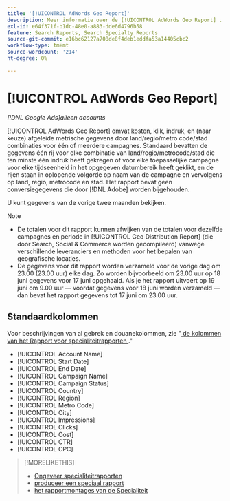 ```yaml
---
title: '[!UICONTROL AdWords Geo Report]'
description: Meer informatie over de [!UICONTROL AdWords Geo Report] .
exl-id: e64f371f-b1dc-48e0-a883-dde6d4796b58
feature: Search Reports, Search Specialty Reports
source-git-commit: e16bc62127a708de8f4deb1eddfa53a14405cbc2
workflow-type: tm+mt
source-wordcount: '214'
ht-degree: 0%

---
```


# [!UICONTROL AdWords Geo Report]

*[!DNL Google Ads]alleen accounts*

[!UICONTROL AdWords Geo Report] omvat kosten, klik, indruk, en (naar keuze) afgeleide metrische gegevens door land/regio/metro code/stad combinaties voor één of meerdere campagnes. Standaard bevatten de gegevens één rij voor elke combinatie van land/regio/metrocode/stad die ten minste één indruk heeft gekregen of voor elke toepasselijke campagne voor elke tijdseenheid in het opgegeven datumbereik heeft geklikt, en de rijen staan in oplopende volgorde op naam van de campagne en vervolgens op land, regio, metrocode en stad. Het rapport bevat geen conversiegegevens die door [!DNL Adobe] worden bijgehouden.

U kunt gegevens van de vorige twee maanden bekijken.

>[!NOTE]
>
>* De totalen voor dit rapport kunnen afwijken van de totalen voor dezelfde campagnes en periode in [!UICONTROL Geo Distribution Report] (die door Search, Social &amp; Commerce worden gecompileerd) vanwege verschillende leveranciers en methoden voor het bepalen van geografische locaties.
>* De gegevens voor dit rapport worden verzameld voor de vorige dag om 23.00 (23.00 uur) elke dag. Zo worden bijvoorbeeld om 23.00 uur op 18 juni gegevens voor 17 juni opgehaald. Als je het rapport uitvoert op 19 juni om 9.00 uur — voordat gegevens voor 18 juni worden verzameld — dan bevat het rapport gegevens tot 17 juni om 23.00 uur.

## Standaardkolommen

Voor beschrijvingen van al gebrek en douanekolommen, zie &quot;[ de kolommen van het Rapport voor specialiteitrapporten ](specialty-report-columns.md).&quot;

* [!UICONTROL Account Name]
* [!UICONTROL Start Date]
* [!UICONTROL End Date]
* [!UICONTROL Campaign Name]
* [!UICONTROL Campaign Status]
* [!UICONTROL Country]
* [!UICONTROL Region]
* [!UICONTROL Metro Code]
* [!UICONTROL City]
* [!UICONTROL Impressions]
* [!UICONTROL Clicks]
* [!UICONTROL Cost]
* [!UICONTROL CTR]
* [!UICONTROL CPC]

>[!MORELIKETHIS]
>
>* [ Ongeveer specialiteitrapporten ](specialty-report-about.md)
>* [ produceer een speciaal rapport ](specialty-report-generate.md)
>* [ het rapportmontages van de Specialiteit ](specialty-report-settings.md)
